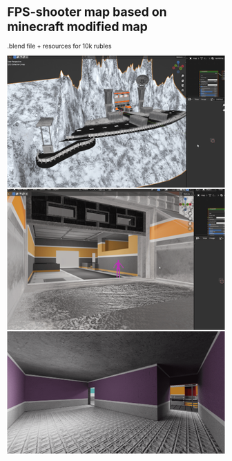 # FPS-shooter map based on minecraft modified map
.blend file + resources for 10k rubles

![blend preview](git-screens/alpha-carcass.png)</br>
![blend preview](git-screens/alpha-carcass-2.png)</br>
![blend preview](git-screens/alpha-carcass-3.png)</br>
